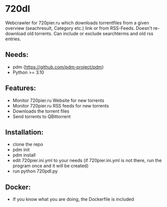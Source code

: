 # 720dl

Webcrawler for 720pier.ru which downloads torrentfiles from a given overview (seachresult, Category etc.) link or from RSS-Feeds.
Doesn't re-download old torrents. Can include or exclude searchterms and old rss entries.

## Needs:
- pdm (https://github.com/pdm-project/pdm)
- Python >= 3.10

## Features:
- Monitor 720pier.ru Website for new torrents
- Monitor 720pier.ru RSS feeds for new torrents
- Downloads the torrent files
- Send torrents to QBittorrent

## Installation:
- clone the repo
- pdm init
- pdm install
- edit 720pier.ini.yml to your needs (if 720pier.ini.yml is not there, run the program once and it will be created)
- run python 720pdl.py

## Docker:
- If you know what you are doing, the Dockerfile is included


